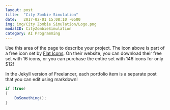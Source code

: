 ```yaml
---
layout: post
title:  "City Zombie Simulation"
date:   2017-02-01 15:08:10 -0500
img: img/City Zombie Simulation/Logo.png
modalID: CityZombieSimulation
category: AI Programming
---
```

Use this area of the page to describe your project. The icon above is part of a free icon set by [Flat Icons][flat-icons-link]. On their website, you can download their free set with 16 icons, or you can purchase the entire set with 146 icons for only $12!

In the Jekyll version of Freelancer, each portfolio item is a separate post that you can edit using markdown!

```csharp
if (true)
{
    DoSomething();
}
```

[flat-icons-link]: https://sellfy.com/p/8Q9P/jV3VZ/